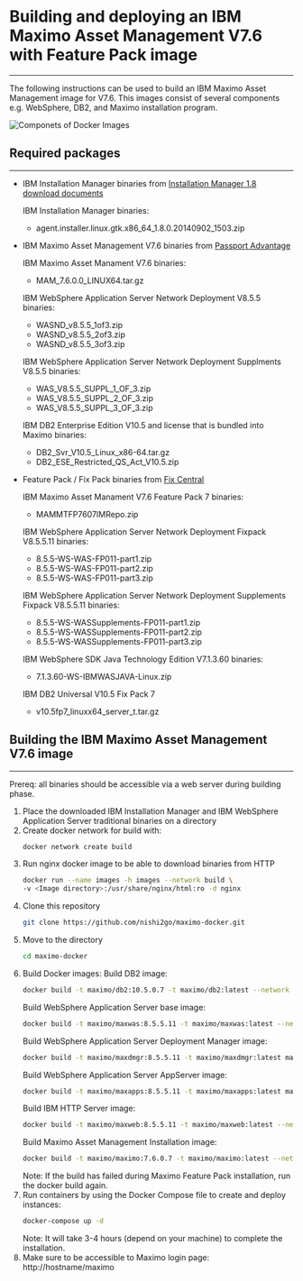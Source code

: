 # Building and deploying an IBM Maximo Asset Management V7.6 with Feature Pack image
------------------------------------------------------------------------------------

The following instructions can be used to build an IBM Maximo Asset Management image for V7.6. This images consist of several components e.g. WebSphere, DB2, and Maximo installation program.

![Componets of Docker Images](https://raw.githubusercontent.com/nishi2go/maximo-docker/master/maximo-docker.png)

## Required packages
--------------------

* IBM Installation Manager binaries from [Installation Manager 1.8 download documents](http://www-01.ibm.com/support/docview.wss?uid=swg24037640)

  IBM Installation Manager binaries:
  * agent.installer.linux.gtk.x86_64_1.8.0.20140902_1503.zip

* IBM Maximo Asset Management V7.6 binaries from [Passport Advantage](http://www-01.ibm.com/software/passportadvantage/pao_customer.html)

  IBM Maximo Asset Manament V7.6 binaries:
  * MAM_7.6.0.0_LINUX64.tar.gz

  IBM WebSphere Application Server Network Deployment V8.5.5 binaries:
  * WASND_v8.5.5_1of3.zip
  * WASND_v8.5.5_2of3.zip
  * WASND_v8.5.5_3of3.zip

  IBM WebSphere Application Server Network Deployment Supplments V8.5.5 binaries:
  * WAS_V8.5.5_SUPPL_1_OF_3.zip
  * WAS_V8.5.5_SUPPL_2_OF_3.zip
  * WAS_V8.5.5_SUPPL_3_OF_3.zip

  IBM DB2 Enterprise Edition V10.5 and license that is bundled into Maximo binaries:
  * DB2_Svr_V10.5_Linux_x86-64.tar.gz
  * DB2_ESE_Restricted_QS_Act_V10.5.zip

* Feature Pack / Fix Pack binaries from [Fix Central](http://www-933.ibm.com/support/fixcentral/)

  IBM Maximo Asset Manament V7.6 Feature Pack 7 binaries:
  * MAMMTFP7607IMRepo.zip

  IBM WebSphere Application Server Network Deployment Fixpack V8.5.5.11 binaries:
  * 8.5.5-WS-WAS-FP011-part1.zip
  * 8.5.5-WS-WAS-FP011-part2.zip
  * 8.5.5-WS-WAS-FP011-part3.zip

  IBM WebSphere Application Server Network Deployment Supplements Fixpack V8.5.5.11 binaries:
  * 8.5.5-WS-WASSupplements-FP011-part1.zip
  * 8.5.5-WS-WASSupplements-FP011-part2.zip
  * 8.5.5-WS-WASSupplements-FP011-part3.zip

  IBM WebSphere SDK Java Technology Edition V7.1.3.60 binaries:
  * 7.1.3.60-WS-IBMWASJAVA-Linux.zip

  IBM DB2 Universal V10.5 Fix Pack 7
  * v10.5fp7_linuxx64_server_t.tar.gz

## Building the IBM Maximo Asset Management V7.6 image
------------------------------------------------------

Prereq: all binaries should be accessible via a web server during building phase.

1. Place the downloaded IBM Installation Manager and IBM WebSphere Application Server traditional binaries on a directory
2. Create docker network for build with:
    ```bash
    docker network create build
    ```
3. Run nginx docker image to be able to download binaries from HTTP
    ```bash
    docker run --name images -h images --network build \
    -v <Image directory>:/usr/share/nginx/html:ro -d nginx
    ```
4. Clone this repository
    ```bash
    git clone https://github.com/nishi2go/maximo-docker.git
    ```
5. Move to the directory
    ```bash
    cd maximo-docker
    ```
6. Build Docker images:
    Build DB2 image:
    ```bash
    docker build -t maximo/db2:10.5.0.7 -t maximo/db2:latest --network build maxdb
    ```
    Build WebSphere Application Server base image:
    ```bash
    docker build -t maximo/maxwas:8.5.5.11 -t maximo/maxwas:latest --network build maxwas
    ```
    Build WebSphere Application Server Deployment Manager image:
    ```bash
    docker build -t maximo/maxdmgr:8.5.5.11 -t maximo/maxdmgr:latest maxdmgr
    ```
    Build WebSphere Application Server AppServer image:
    ```bash
    docker build -t maximo/maxapps:8.5.5.11 -t maximo/maxapps:latest maxapps
    ```
    Build IBM HTTP Server image:
    ```bash
    docker build -t maximo/maxweb:8.5.5.11 -t maximo/maxweb:latest --network build maxweb
    ```
    Build Maximo Asset Management Installation image:
    ```bash
    docker build -t maximo/maximo:7.6.0.7 -t maximo/maximo:latest --network build maximo
    ```
    Note: If the build has failed during Maximo Feature Pack installation, run the docker build again.
7. Run containers by using the Docker Compose file to create and deploy instances:
    ```bash
    docker-compose up -d
    ```
    Note: It will take 3-4 hours (depend on your machine) to complete the installation.
8. Make sure to be accessible to Maximo login page: http://hostname/maximo
